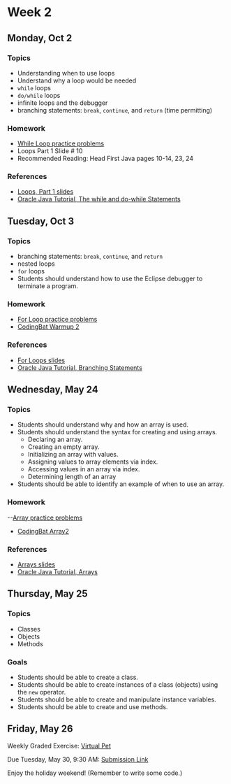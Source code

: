 # Week 2

## Monday, Oct 2

### Topics

- Understanding when to use loops
- Understand why a loop would be needed
- `while` loops
- `do/while` loops
- infinite loops and the debugger
- branching statements: `break`, `continue`, and `return` (time permitting)

### Homework

- [While Loop practice problems](./while-loop-practice.md)
- Loops Part 1 Slide # 10
- Recommended Reading: Head First Java pages 10-14, 23, 24

### References

- [Loops, Part 1 slides](https://wecancodeit.github.io/java-slides/fundamentals/loops-01/)
- [Oracle Java Tutorial, The while and do-while Statements](https://docs.oracle.com/javase/tutorial/java/nutsandbolts/while.html)


## Tuesday, Oct 3

### Topics

- branching statements: `break`, `continue`, and `return`
- nested loops
- `for` loops
- Students should understand how to use the Eclipse debugger to terminate a program.

### Homework

- [For Loop practice problems](./for-loop-practice.md)
- [CodingBat Warmup 2](http://codingbat.com/java) 

### References

- [For Loops slides](https://wecancodeit.github.io/java-slides/fundamentals/for-loops/)
- [Oracle Java Tutorial, Branching Statements](https://docs.oracle.com/javase/tutorial/java/nutsandbolts/branch.html)


## Wednesday, May 24

### Topics

- Students should understand why and how an array is used.
- Students should understand the syntax for creating and using arrays.
	- Declaring an array.
	- Creating an empty array.
	- Initializing an array with values.
	- Assigning values to array elements via index.
	- Accessing values in an array via index.
  - Determining length of an array
- Students should be able to identify an example of when to use an array.

### Homework

--[Array practice problems](./array-practice.md)
- [CodingBat Array2](http://codingbat.com/java) 

### References

- [Arrays slides](https://wecancodeit.github.io/java-slides/fundamentals/arrays/)
- [Oracle Java Tutorial, Arrays](https://docs.oracle.com/javase/tutorial/java/nutsandbolts/arrays.html)


## Thursday, May 25

### Topics

- Classes
- Objects
- Methods

### Goals

- Students should be able to create a class.
- Students should be able to create instances of a class (objects) using the `new` operator.
- Students should be able to create and manipulate instance variables.
- Students should be able to create and use methods.

## Friday, May 26

Weekly Graded Exercise: [Virtual Pet](../exercises/virtual-pet/)

Due Tuesday, May 30, 9:30 AM: [Submission Link](https://goo.gl/forms/Dp5jNCawPJtp0H7x2)

Enjoy the holiday weekend! (Remember to write some code.)

